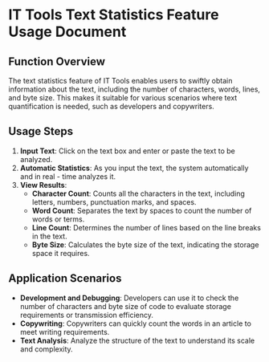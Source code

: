 # IT Tools Text Statistics Feature Usage Document

## Function Overview
The text statistics feature of IT Tools enables users to swiftly obtain information about the text, including the number of characters, words, lines, and byte size. This makes it suitable for various scenarios where text quantification is needed, such as developers and copywriters.

## Usage Steps

1. **Input Text**: Click on the text box and enter or paste the text to be analyzed.
2. **Automatic Statistics**: As you input the text, the system automatically and in real - time analyzes it.
3. **View Results**:
    - **Character Count**: Counts all the characters in the text, including letters, numbers, punctuation marks, and spaces.
    - **Word Count**: Separates the text by spaces to count the number of words or terms.
    - **Line Count**: Determines the number of lines based on the line breaks in the text.
    - **Byte Size**: Calculates the byte size of the text, indicating the storage space it requires.

## Application Scenarios

- **Development and Debugging**: Developers can use it to check the number of characters and byte size of code to evaluate storage requirements or transmission efficiency.
- **Copywriting**: Copywriters can quickly count the words in an article to meet writing requirements.
- **Text Analysis**: Analyze the structure of the text to understand its scale and complexity.